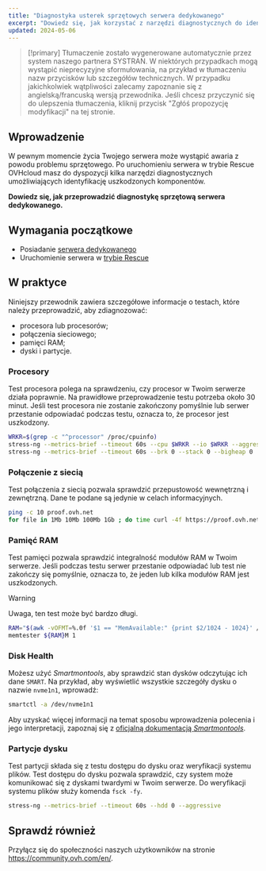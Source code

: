 ```yaml
---
title: "Diagnostyka usterek sprzętowych serwera dedykowanego"
excerpt: "Dowiedz się, jak korzystać z narzędzi diagnostycznych do identyfikacji usterek sprzętowych na Twoim serwerze"
updated: 2024-05-06
---
```


> [!primary]
> Tłumaczenie zostało wygenerowane automatycznie przez system naszego partnera SYSTRAN. W niektórych przypadkach mogą wystąpić nieprecyzyjne sformułowania, na przykład w tłumaczeniu nazw przycisków lub szczegółów technicznych. W przypadku jakichkolwiek wątpliwości zalecamy zapoznanie się z angielską/francuską wersją przewodnika. Jeśli chcesz przyczynić się do ulepszenia tłumaczenia, kliknij przycisk "Zgłóś propozycję modyfikacji" na tej stronie.
>

## Wprowadzenie

W pewnym momencie życia Twojego serwera może wystąpić awaria z powodu problemu sprzętowego. Po uruchomieniu serwera w trybie Rescue OVHcloud masz do dyspozycji kilka narzędzi diagnostycznych umożliwiających identyfikację uszkodzonych komponentów.

**Dowiedz się, jak przeprowadzić diagnostykę sprzętową serwera dedykowanego.**

## Wymagania początkowe

- Posiadanie [serwera dedykowanego](/links/bare-metal/bare-metal)
- Uruchomienie serwera w [trybie Rescue](/pages/bare_metal_cloud/dedicated_servers/rescue_mode)

## W praktyce

Niniejszy przewodnik zawiera szczegółowe informacje o testach, które należy przeprowadzić, aby zdiagnozować:

- procesora lub procesorów;
- połączenia sieciowego;
- pamięci RAM;
- dyski i partycje.

### Procesory

Test procesora polega na sprawdzeniu, czy procesor w Twoim serwerze działa poprawnie. Na prawidłowe przeprowadzenie testu potrzeba około 30 minut.  Jeśli test procesora nie zostanie zakończony pomyślnie lub serwer przestanie odpowiadać podczas testu, oznacza to, że procesor jest uszkodzony.

```bash
WRKR=$(grep -c "^processor" /proc/cpuinfo)
stress-ng --metrics-brief --timeout 60s --cpu $WRKR --io $WRKR --aggressive --ignite-cpu --maximize --pathological
stress-ng --metrics-brief --timeout 60s --brk 0 --stack 0 --bigheap 0 
```

### Połączenie z siecią

Test połączenia z siecią pozwala sprawdzić przepustowość wewnętrzną i zewnętrzną. Dane te podane są jedynie w celach informacyjnych.

```bash
ping -c 10 proof.ovh.net
for file in 1Mb 10Mb 100Mb 1Gb ; do time curl -4f https://proof.ovh.net/files/${file}.dat -o /dev/null; done
```

### Pamięć RAM

Test pamięci pozwala sprawdzić integralność modułów RAM w Twoim serwerze. Jeśli podczas testu serwer przestanie odpowiadać lub test nie zakończy się pomyślnie, oznacza to, że jeden lub kilka modułów RAM jest uszkodzonych.

> [!warning]
> Uwaga, ten test może być bardzo długi.

```bash
RAM="$(awk -vOFMT=%.0f '$1 == "MemAvailable:" {print $2/1024 - 1024}' /proc/meminfo)"
memtester ${RAM}M 1
```

### Disk Health

Możesz użyć *Smartmontools*, aby sprawdzić stan dysków odczytując ich dane `SMART`. Na przykład, aby wyświetlić wszystkie szczegóły dysku o nazwie `nvme1n1`, wprowadź:

```bash
smartctl -a /dev/nvme1n1
```

Aby uzyskać więcej informacji na temat sposobu wprowadzenia polecenia i jego interpretacji, zapoznaj się z [oficjalną dokumentacją *Smartmontools*](https://www.smartmontools.org/wiki/TocDoc).

### Partycje dysku

Test partycji składa się z testu dostępu do dysku oraz weryfikacji systemu plików. Test dostępu do dysku pozwala sprawdzić, czy system może komunikować się z dyskami twardymi w Twoim serwerze. Do weryfikacji systemu plików służy komenda `fsck -fy`.

```bash
stress-ng --metrics-brief --timeout 60s --hdd 0 --aggressive
```

## Sprawdź również

Przyłącz się do społeczności naszych użytkowników na stronie <https://community.ovh.com/en/>.
